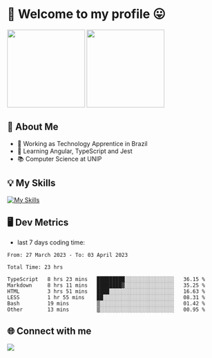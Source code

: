# 🎉 Welcome to my profile 😛

<div>
  <img height="180em" src="https://github-readme-stats.vercel.app/api?username=VinicciusSantos&show_icons=true&icon_color=fff&include_all_commits=true&count_private=true&bg_color=30,0D1117,394AAB&title_color=fff&text_color=fff"/>
  <img height="180em" src="https://github-readme-stats.vercel.app/api/top-langs/?username=VinicciusSantos&langs_count=8&layout=compact&include_all_commits=true&count_private=true&bg_color=30,324295,324295&title_color=fff&text_color=fff"/>
</div>


## 📖 About Me
- 🔭 Working as Technology Apprentice in Brazil
- 🌱 Learning Angular, TypeScript and Jest
- 📚 Computer Science at UNIP

## 💡 My Skills

[![My Skills](https://skills.thijs.gg/icons?i=angular,react,html,css,sass,bootstrap,ts,js,nodejs,git,c,py,postgres)](https://github.com/VinicciusSantos)

## 🖥️ Dev Metrics

- last 7 days coding time:

<!--START_SECTION:waka-->

```text
From: 27 March 2023 - To: 03 April 2023

Total Time: 23 hrs

TypeScript   8 hrs 23 mins   █████████░░░░░░░░░░░░░░░░   36.15 %
Markdown     8 hrs 11 mins   ████████▓░░░░░░░░░░░░░░░░   35.25 %
HTML         3 hrs 51 mins   ████░░░░░░░░░░░░░░░░░░░░░   16.63 %
LESS         1 hr 55 mins    ██░░░░░░░░░░░░░░░░░░░░░░░   08.31 %
Bash         19 mins         ▒░░░░░░░░░░░░░░░░░░░░░░░░   01.42 %
Other        13 mins         ▒░░░░░░░░░░░░░░░░░░░░░░░░   00.95 %
```

<!--END_SECTION:waka-->

## 🌐 Connect with me

<a href="https://www.linkedin.com/in/vinicius-guedes-b817aa223/"><img src="https://img.shields.io/badge/LinkedIn-0077B5?style=for-the-badge&logo=linkedin&logoColor=white"/></a>

